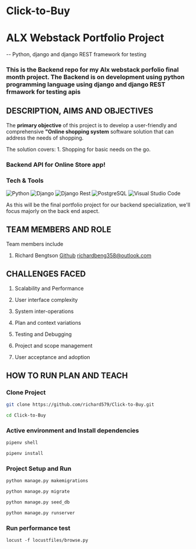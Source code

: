 # Click-to-Buy
# ALX Webstack Portfolio Project

-- Python, django and django REST framework for testing 

### This is the Backend repo for my Alx webstack porfolio final month project. The Backend is on development using python programming language using django and django REST frmawork for testing apis

## DESCRIPTION, AIMS AND OBJECTIVES

The **primary objective** of this project is to develop a user-friendly and comprehensive **"Online shopping system** software solution that can address the needs of shopping.

The solution covers:
	1. Shopping for basic needs on the go.
 
### Backend API for Online Store app!

### Tech & Tools

<img alt="Python" src="https://img.shields.io/badge/Python-blue?style=for-the-badge&logo=python&logoColor=FFD43B"/> <img alt="Django" src="https://img.shields.io/badge/Django-092E20?style=for-the-badge&logo=django&logoColor=green"/>
<img alt="Django Rest" src="https://img.shields.io/badge/django%20rest-ff1709?style=for-the-badge&logo=django&logoColor=white"/> <img alt="PostgreSQL" src="https://img.shields.io/badge/PostgreSQL-316192?style=for-the-badge&logo=postgresql&logoColor=white"/>
<img alt="Visual Studio Code" src="https://img.shields.io/badge/Visual%20Studio%20Code-0078d7.svg?&style=for-the-badge&logo=visual-studio-code&logoColor=white"/>

 As this will be the final portfolio project for our backend specialization, we'll focus majorly on the back end aspect.
 
## TEAM MEMBERS AND ROLE
Team members include
  1. Richard Bengtson
[Github](https://github.com/richard579)
richardbeng358@outlook.com

## CHALLENGES FACED

1. Scalability and Performance

2. User interface complexity

3. System inter-operations

4. Plan and context variations

5. Testing and Debugging

6. Project and scope management

7. User acceptance and adoption

## HOW TO RUN PLAN AND TEACH

### Clone Project
```sh
git clone https://github.com/richard579/Click-to-Buy.git
```
```sh
cd Click-to-Buy
```

### Active environment and Install dependencies
```sh
pipenv shell
```
```sh
pipenv install
```
### Project Setup and Run

```sh
python manage.py makemigrations
```
```sh
python manage.py migrate
```

```sh
python manage.py seed_db
```

```sh
python manage.py runserver
```

### Run performance test

`locust -f locustfiles/browse.py`
